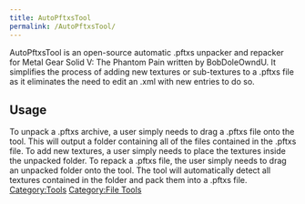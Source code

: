 ```yaml
---
title: AutoPftxsTool
permalink: /AutoPftxsTool/
---
```


AutoPftxsTool is an open-source automatic .pftxs unpacker and repacker
for Metal Gear Solid V: The Phantom Pain written by BobDoleOwndU. It
simplifies the process of adding new textures or sub-textures to a
.pftxs file as it eliminates the need to edit an .xml with new entries
to do so.

## Usage

To unpack a .pftxs archive, a user simply needs to drag a .pftxs file
onto the tool. This will output a folder containing all of the files
contained in the .pftxs file. To add new textures, a user simply needs
to place the textures inside the unpacked folder. To repack a .pftxs
file, the user simply needs to drag an unpacked folder onto the tool.
The tool will automatically detect all textures contained in the folder
and pack them into a .pftxs file.
[Category:Tools](/Category:Tools "wikilink") [Category:File
Tools](/Category:File_Tools "wikilink")